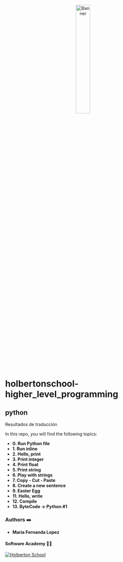<p align="center"><img src='https://img.icons8.com/nolan/452/python.png' alt='Banner' width=30%></p>

# holbertonschool-higher_level_programming

## python 

Resultados de traducción

In this repo, you will find the following topics:

* __0. Run Python file__
* __1. Run inline__
* __2. Hello, print__
* __3. Print integer__
* __4. Print float__
* __5. Print string__
* __6. Play with strings__
* __7. Copy - Cut - Paste__
* __8. Create a new sentence__
* __9. Easter Egg__
* __11. Hello, write__
* __12. Compile__
* __13. ByteCode -> Python #1__


### Authors :black_nib:
* __Maria Fernanda Lopez__

#### Software Academy 👨‍💻

<p aling="center">
<a href="https://www.holbertonschool.com" target="_blank">
<img src="http://www.holbertonschool.com/holberton-logo.png" alt="Holberton School"  /></a>
</p>